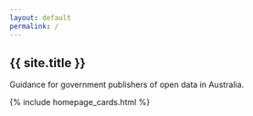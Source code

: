 ```yaml
---
layout: default
permalink: /
---
```


## {{ site.title }}

<div class="abstract">
  <p>Guidance for government publishers of open data in Australia.</p>
</div>

{% include homepage_cards.html %}

